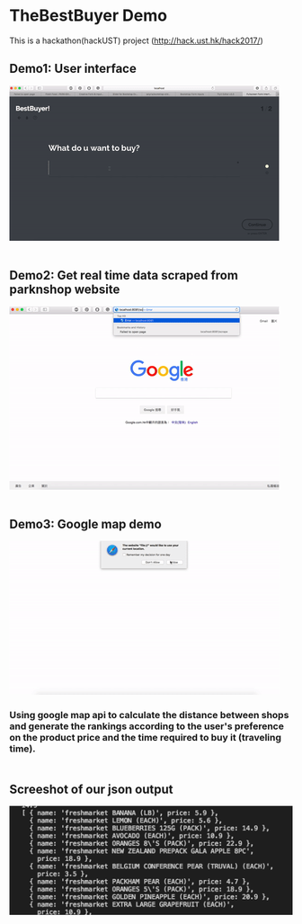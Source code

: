 # TheBestBuyer Demo
This is a hackathon(hackUST) project (http://hack.ust.hk/hack2017/)  


## Demo1: User interface 
![alt text](./demo/gif/ui_demo.gif "Demo1") <br><br>

## Demo2: Get real time data scraped from parknshop website 
![alt text](./demo/gif/get_real_time_data_from_parknshop.gif "Demo2") <br><br>

## Demo3: Google map demo 
![alt text](./demo/gif/google_map_demo.gif "Demo3")
### Using google map api to calculate the distance between shops and generate the rankings according to the user's preference on the product price and the time required to buy it (traveling time). <br><br>

## Screeshot of our json output
![alt text](./demo/img/json_output.png "Demo4")
